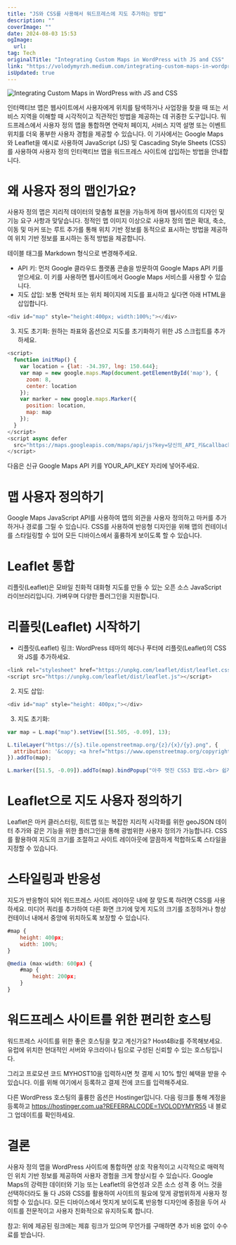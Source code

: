```yaml
---
title: "JS와 CSS를 사용해서 워드프레스에 지도 추가하는 방법"
description: ""
coverImage: ""
date: 2024-08-03 15:53
ogImage: 
  url: 
tag: Tech
originalTitle: "Integrating Custom Maps in WordPress with JS and CSS"
link: "https://volodymyrzh.medium.com/integrating-custom-maps-in-wordpress-with-js-and-css-7207378f51a7"
isUpdated: true
---
```






![Integrating Custom Maps in WordPress with JS and CSS](/assets/img/Integrating-Custom-Maps-in-WordPress-with-JS-and-CSS_0.png)

인터랙티브 맵은 웹사이트에서 사용자에게 위치를 탐색하거나 사업장을 찾을 때 또는 서비스 지역을 이해할 때 시각적이고 직관적인 방법을 제공하는 데 귀중한 도구입니다. 워드프레스에서 사용자 정의 맵을 통합하면 연락처 페이지, 서비스 지역 설명 또는 이벤트 위치를 더욱 풍부한 사용자 경험을 제공할 수 있습니다. 이 기사에서는 Google Maps와 Leaflet을 예시로 사용하여 JavaScript (JS) 및 Cascading Style Sheets (CSS)를 사용하여 사용자 정의 인터랙티브 맵을 워드프레스 사이트에 삽입하는 방법을 안내합니다.

# 왜 사용자 정의 맵인가요?

사용자 정의 맵은 지리적 데이터의 맞춤형 표현을 가능하게 하며 웹사이트의 디자인 및 기능 요구 사항과 맞닿습니다. 정적인 맵 이미지 이상으로 사용자 정의 맵은 확대, 축소, 이동 및 마커 또는 루트 추가를 통해 위치 기반 정보를 동적으로 표시하는 방법을 제공하여 위치 기반 정보를 표시하는 동적 방법을 제공합니다.

<div class="content-ad"></div>

테이블 태그를 Markdown 형식으로 변경해주세요.

<div class="content-ad"></div>

- API 키: 먼저 Google 클라우드 플랫폼 콘솔을 방문하여 Google Maps API 키를 얻으세요. 이 키를 사용하면 웹사이트에서 Google Maps 서비스를 사용할 수 있습니다.
- 지도 삽입: 보통 연락처 또는 위치 페이지에 지도를 표시하고 싶다면 아래 HTML을 삽입합니다.

```js
<div id="map" style="height:400px; width:100%;"></div>
```

3. 지도 초기화: 원하는 좌표와 옵션으로 지도를 초기화하기 위한 JS 스크립트를 추가하세요.

```js
<script>
  function initMap() {
    var location = {lat: -34.397, lng: 150.644};
    var map = new google.maps.Map(document.getElementById('map'), {
      zoom: 8,
      center: location
    });
    var marker = new google.maps.Marker({
      position: location,
      map: map
    });
  }
</script>
<script async defer
  src="https://maps.googleapis.com/maps/api/js?key=당신의_API_키&callback=initMap">
</script>
```

<div class="content-ad"></div>

다음은 신규 Google Maps API 키를 YOUR_API_KEY 자리에 넣어주세요.

# 맵 사용자 정의하기

Google Maps JavaScript API를 사용하여 맵의 외관을 사용자 정의하고 마커를 추가하거나 경로를 그릴 수 있습니다. CSS를 사용하여 반응형 디자인을 위해 맵의 컨테이너를 스타일링할 수 있어 모든 디바이스에서 훌륭하게 보이도록 할 수 있습니다.

# Leaflet 통합

<div class="content-ad"></div>

리플릿(Leaflet)은 모바일 친화적 대화형 지도를 만들 수 있는 오픈 소스 JavaScript 라이브러리입니다. 가벼우며 다양한 플러그인을 지원합니다.

# 리플릿(Leaflet) 시작하기

- 리플릿(Leaflet) 링크: WordPress 테마의 헤더나 푸터에 리플릿(Leaflet)의 CSS와 JS를 추가하세요.

```js
<link rel="stylesheet" href="https://unpkg.com/leaflet/dist/leaflet.css" />
<script src="https://unpkg.com/leaflet/dist/leaflet.js"></script>
```

<div class="content-ad"></div>

2. 지도 삽입:

```js
<div id="map" style="height: 400px;"></div>
```

3. 지도 초기화:

```js
var map = L.map("map").setView([51.505, -0.09], 13);

L.tileLayer("https://{s}.tile.openstreetmap.org/{z}/{x}/{y}.png", {
  attribution: '&copy; <a href="https://www.openstreetmap.org/copyright">OpenStreetMap</a> contributors',
}).addTo(map);

L.marker([51.5, -0.09]).addTo(map).bindPopup("아주 멋진 CSS3 팝업.<br> 쉽게 사용자 정의할 수 있어요.").openPopup();
```

<div class="content-ad"></div>

# Leaflet으로 지도 사용자 정의하기

Leaflet은 마커 클러스터링, 히트맵 또는 복잡한 지리적 시각화를 위한 geoJSON 데이터 추가와 같은 기능을 위한 플러그인을 통해 광범위한 사용자 정의가 가능합니다. CSS를 활용하여 지도의 크기를 조절하고 사이트 레이아웃에 깔끔하게 적합하도록 스타일을 지정할 수 있습니다.

# 스타일링과 반응성

지도가 반응형이 되어 워드프레스 사이트 레이아웃 내에 잘 맞도록 하려면 CSS를 사용하세요. 미디어 쿼리를 추가하여 다른 화면 크기에 맞게 지도의 크기를 조정하거나 항상 컨테이너 내에서 중앙에 위치하도록 보장할 수 있습니다.

<div class="content-ad"></div>

```js
#map {
    height: 400px;
    width: 100%;
}

@media (max-width: 600px) {
    #map {
        height: 200px;
    }
}
```

# 워드프레스 사이트를 위한 편리한 호스팅

워드프레스 사이트를 위한 좋은 호스팅을 찾고 계신가요? Host4Biz를 주목해보세요. 유럽에 위치한 현대적인 서버와 우크라이나 팀으로 구성된 신뢰할 수 있는 호스팅입니다.

그리고 프로모션 코드 MYHOST10을 입력하시면 첫 결제 시 10% 할인 혜택을 받을 수 있습니다. 이를 위해 여기에서 등록하고 결제 전에 코드를 입력해주세요.

<div class="content-ad"></div>

다른 WordPress 호스팅의 훌륭한 옵션은 Hostinger입니다. 다음 링크를 통해 계정을 등록하고 https://hostinger.com.ua?REFERRALCODE=1VOLODYMYR55 내 블로그 업데이트를 확인하세요.

# 결론

사용자 정의 맵을 WordPress 사이트에 통합하면 상호 작용적이고 시각적으로 매력적인 위치 기반 정보를 제공하여 사용자 경험을 크게 향상시킬 수 있습니다. Google Maps의 강력한 데이터와 기능 또는 Leaflet의 유연성과 오픈 소스 성격 중 어느 것을 선택하더라도 둘 다 JS와 CSS를 활용하여 사이트의 필요에 맞게 광범위하게 사용자 정의할 수 있습니다. 모든 디바이스에서 멋지게 보이도록 반응형 디자인에 중점을 두어 사이트를 전문적이고 사용자 친화적으로 유지하도록 합니다.

참고: 위에 제공된 링크에는 제휴 링크가 있으며 무언가를 구매하면 추가 비용 없이 수수료를 받습니다.
